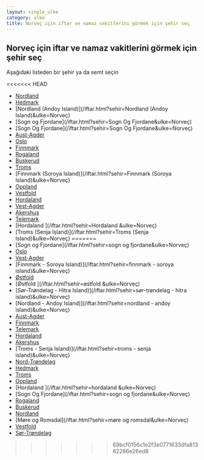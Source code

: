 ```yaml
---
layout: single_ulke
category: ulke
title: Norveç için iftar ve namaz vakitlerini görmek için şehir seç
---
```



## Norveç için iftar ve namaz vakitlerini görmek için şehir seç

Aşağıdaki listeden bir şehir ya da semt seçin


<<<<<<< HEAD
* [Nordland](/iftar.html?sehir=Nordland&ulke=Norveç)
* [Hedmark](/iftar.html?sehir=Hedmark&ulke=Norveç)
* [Nordland (Andoy Island)](/iftar.html?sehir=Nordland (Andoy Island)&ulke=Norveç)
* [Sogn og Fjordane](/iftar.html?sehir=Sogn Og Fjordane&ulke=Norveç)
* [Sogn Og Fjordane](/iftar.html?sehir=Sogn Og Fjordane&ulke=Norveç)
* [Aust-Agder](/iftar.html?sehir=Aust-Agder&ulke=Norveç)
* [Oslo](/iftar.html?sehir=Oslo&ulke=Norveç)
* [Finnmark](/iftar.html?sehir=Finnmark&ulke=Norveç)
* [Rogaland](/iftar.html?sehir=Rogaland&ulke=Norveç)
* [Buskerud](/iftar.html?sehir=Buskerud&ulke=Norveç)
* [Troms](/iftar.html?sehir=Troms&ulke=Norveç)
* [Finnmark (Soroya Island)](/iftar.html?sehir=Finnmark (Soroya Island)&ulke=Norveç)
* [Oppland](/iftar.html?sehir=Oppland&ulke=Norveç)
* [Vestfold](/iftar.html?sehir=Vestfold&ulke=Norveç)
* [Hordaland](/iftar.html?sehir=Hordaland&ulke=Norveç)
* [Vest-Agder](/iftar.html?sehir=Vest-Agder&ulke=Norveç)
* [Akershus](/iftar.html?sehir=Akershus&ulke=Norveç)
* [Telemark](/iftar.html?sehir=Telemark&ulke=Norveç)
* [Hordaland ](/iftar.html?sehir=Hordaland &ulke=Norveç)
* [Troms (Senja Island)](/iftar.html?sehir=Troms (Senja Island)&ulke=Norveç)
=======
* [Sogn og Fjordane](/iftar.html?sehir=sogn og fjordane&ulke=Norveç)
* [Oslo](/iftar.html?sehir=oslo&ulke=Norveç)
* [Vest-Agder](/iftar.html?sehir=vest-agder&ulke=Norveç)
* [Finnmark - Soroya Island)](/iftar.html?sehir=finnmark - soroya island)&ulke=Norveç)
* [Østfold](/iftar.html?sehir=østfold&ulke=Norveç)
* [Østfold ](/iftar.html?sehir=østfold &ulke=Norveç)
* [Sør-Trøndelag - Hitra Island)](/iftar.html?sehir=sør-trøndelag - hitra island)&ulke=Norveç)
* [Nordland - Andoy Island)](/iftar.html?sehir=nordland - andoy island)&ulke=Norveç)
* [Aust-Agder](/iftar.html?sehir=aust-agder&ulke=Norveç)
* [Finnmark](/iftar.html?sehir=finnmark&ulke=Norveç)
* [Telemark](/iftar.html?sehir=telemark&ulke=Norveç)
* [Hordaland](/iftar.html?sehir=hordaland&ulke=Norveç)
* [Akershus](/iftar.html?sehir=akershus&ulke=Norveç)
* [Troms - Senja Island)](/iftar.html?sehir=troms - senja island)&ulke=Norveç)
* [Nord-Trøndelag](/iftar.html?sehir=nord-trøndelag&ulke=Norveç)
* [Hedmark](/iftar.html?sehir=hedmark&ulke=Norveç)
* [Troms](/iftar.html?sehir=troms&ulke=Norveç)
* [Oppland](/iftar.html?sehir=oppland&ulke=Norveç)
* [Hordaland ](/iftar.html?sehir=hordaland &ulke=Norveç)
* [Sogn Og Fjordane](/iftar.html?sehir=sogn og fjordane&ulke=Norveç)
* [Rogaland](/iftar.html?sehir=rogaland&ulke=Norveç)
* [Buskerud](/iftar.html?sehir=buskerud&ulke=Norveç)
* [Nordland](/iftar.html?sehir=nordland&ulke=Norveç)
* [Møre og Romsdal](/iftar.html?sehir=møre og romsdal&ulke=Norveç)
* [Vestfold](/iftar.html?sehir=vestfold&ulke=Norveç)
* [Sør-Trøndelag](/iftar.html?sehir=sør-trøndelag&ulke=Norveç)
>>>>>>> 69bcf0156c1e2f3e0771633dfa81382286e26ed8
